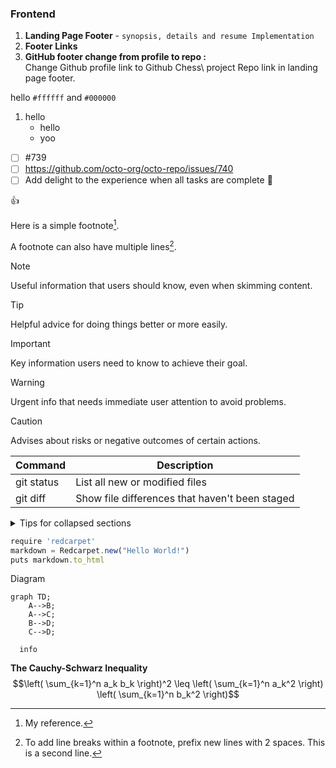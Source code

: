 
### Frontend
1. **Landing Page Footer** - `synopsis, details and resume Implementation`
2. **Footer Links**
3. **GitHub footer change from profile to repo :** <br/>
    Change Github profile link to Github Chess\ 
    project Repo link in landing page footer.

 hello `#ffffff` and `#000000`

 1. hello
    * hello
    - yoo

- [ ] #739
- [ ] https://github.com/octo-org/octo-repo/issues/740
- [ ] Add delight to the experience when all tasks are complete :tada:

:+1: 

Here is a simple footnote[^1].

A footnote can also have multiple lines[^2].

[^1]: My reference.
[^2]: To add line breaks within a footnote, prefix new lines with 2 spaces.
  This is a second line.

  > [!NOTE]
> Useful information that users should know, even when skimming content.

> [!TIP]
> Helpful advice for doing things better or more easily.

> [!IMPORTANT]
> Key information users need to know to achieve their goal.

> [!WARNING]
> Urgent info that needs immediate user attention to avoid problems.

> [!CAUTION]
> Advises about risks or negative outcomes of certain actions.

| Command | Description |
| --- | --- |
| git status | List all new or modified files |
| git diff | Show file differences that haven't been staged |

<details>

<summary>Tips for collapsed sections</summary>

### You can add a header

You can add text within a collapsed section.

You can add an image or a code block, too.

```ruby
   puts "Hello World"
```

</details>

```javascript
require 'redcarpet'
markdown = Redcarpet.new("Hello World!")
puts markdown.to_html
```

Diagram
```mermaid
graph TD;
    A-->B;
    A-->C;
    B-->D;
    C-->D;
```

```mermaid
  info
```

**The Cauchy-Schwarz Inequality**\
$$\left( \sum_{k=1}^n a_k b_k \right)^2 \leq \left( \sum_{k=1}^n a_k^2 \right) \left( \sum_{k=1}^n b_k^2 \right)$$

